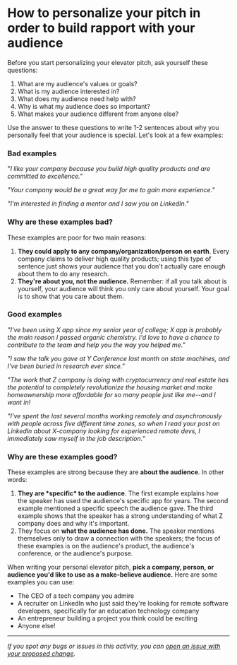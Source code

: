 # How to personalize your pitch in order to build rapport with your audience

Before you start personalizing your elevator pitch, ask yourself these questions:

1. What are my audience's values or goals?
2. What is my audience interested in?
3. What does my audience need help with?
4. Why is what my audience does so important?
5. What makes your audience different from anyone else?

Use the answer to these questions to write 1-2 sentences about why you personally feel that your audience is special. Let's look at a few examples:

### Bad examples

"*I like your company because you build high quality products and are committed to excellence."*

*"Your company would be a great way for me to gain more experience."*

*"I'm interested in finding a mentor and I saw you on LinkedIn."*

### Why are these examples bad?

These examples are poor for two main reasons:

1. **They could apply to any company/organization/person on earth**. Every company claims to deliver high quality products; using this type of sentence just shows your audience that you don't actually care enough about them to do any research.
2. **They're about you, not the audience.** Remember: if all you talk about is yourself, your audience will think you only care about yourself. Your goal is to show that you care about them.

### Good examples

*"I've been using X app since my senior year of college; X app is probably the main reason I passed organic chemistry. I'd love to have a chance to contribute to the team and help you the way you helped me."*

*"I saw the talk you gave at Y Conference last month on state machines, and I've been buried in research ever since."*

*"The work that Z company is doing with cryptocurrency and real estate has the potential to completely revolutionize the housing market and make homeownership more affordable for so many people just like me--and I want in!*

*"I've spent the last several months working remotely and asynchronously with people across five different time zones, so when I read your post on LinkedIn about X-company looking for experienced remote devs, I immediately saw myself in the job description."*

### Why are these examples good?

These examples are strong because they are **about the audience**. In other words:

1. **They are \*specific\* to the audience**. The first example explains how the speaker has used the audience's specific app for years. The second example mentioned a specific speech the audience gave. The third example shows that the speaker has a strong understanding of what Z company does and why it's important.
2. They focus on **what the audience has done.** The speaker mentions themselves only to draw a connection with the speakers; the focus of these examples is on the audience's product, the audience's conference, or the audience's purpose.

When writing your personal elevator pitch, **pick a company, person, or audience you'd like to use as a make-believe audience.** Here are some examples you can use:

- The CEO of a tech company you admire
- A recruiter on LinkedIn who just said they're looking for remote software developers, specifically for an education technology company
- An entrepreneur building a project you think could be exciting
- Anyone else!

------

_If you spot any bugs or issues in this activity, you can [open an issue with your proposed change](https://github.com/microverseinc/curriculum-transversal-skills/blob/main/git-github/articles/open_issue.md)._
